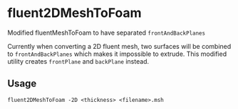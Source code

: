 # fluent2DMeshToFoam
Modified fluentMeshToFoam to have separated `frontAndBackPlanes`

Currently when converting a 2D fluent mesh, two surfaces will be combined to `frontAndBackPlanes` which makes it impossible to extrude. This modified utility creates `frontPlane` and `backPlane` instead.

## Usage
```
fluent2DMeshToFoam -2D <thickness> <filename>.msh
```
